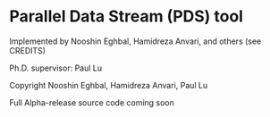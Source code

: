 # Parallel Data Stream (PDS) tool

Implemented by Nooshin Eghbal, Hamidreza Anvari, and others (see CREDITS)

Ph.D. supervisor:  Paul Lu

Copyright Nooshin Eghbal, Hamidreza Anvari, Paul Lu

Full Alpha-release source code coming soon
